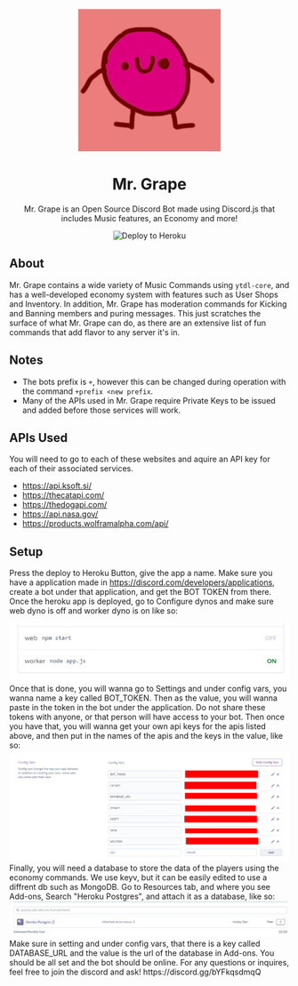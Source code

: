 <div align="center">
	<img src="images/mrgrape.png" title="Mr. Grape" alt="Mr. Grape" />
	<h1>Mr. Grape</h1>
	<p>Mr. Grape is an Open Source Discord Bot made using Discord.js that includes Music features, an Economy and more!</p>
	<img src="https://www.herokucdn.com/deploy/button.svg" href="https://heroku.com/deploy?template=https://github.com/kinglalu/Mr.Grape" title="Deploy to Heroku" alt="Deploy to Heroku">
</div>

## About

Mr. Grape contains a wide variety of Music Commands using `ytdl-core`, and has a well-developed economy system with features such as User Shops and Inventory. In addition, Mr. Grape has moderation commands for Kicking and Banning members and puring messages. This just scratches the surface of what Mr. Grape can do, as there are an extensive list of fun commands that add flavor to any server it's in.

## Notes
* The bots prefix is `+`, however this can be changed during operation with the command `+prefix <new prefix`.
* Many of the APIs used in Mr. Grape require Private Keys to be issued and added before those services will work.

## APIs Used
You will need to go to each of these websites and aquire an API key for each of their associated services.
* https://api.ksoft.si/
* https://thecatapi.com/
* https://thedogapi.com/
* https://api.nasa.gov/
* https://products.wolframalpha.com/api/

## Setup
 Press the deploy to Heroku Button, give the app a name.
Make sure you have a application made in https://discord.com/developers/applications, create a bot under that application, and get the BOT TOKEN from there.
Once the heroku app is deployed, go to Configure dynos and make sure web dyno is off and worker dyno is on like so:
<div align="center">
	<img src="images/dynos.JPG" alt="Dyno config" />
</div>
Once that is done, you will wanna go to Settings and under config vars, you wanna name a key called BOT_TOKEN. Then as the value, you will wanna paste in the token in the bot under the application. Do not share these tokens with anyone, or that person will have access to your bot. Then once you have that, you will wanna get your own api keys for the apis listed above, and then put in the names of the apis and the keys in the value, like so:
<div align="center">
	<img src="images/keys.jpg" alt="KEY config" />
</div>
Finally, you will need a database to store the data of the players using the economy commands. We use keyv, but it can be easily edited to use a diffrent db such as MongoDB. Go to Resources tab, and where you see Add-ons, Search "Heroku Postgres", and attach it as a database, like so:
<div align="center">
	<img src="images/database.JPG" alt="Database config" />
</div>
 Make sure in setting and under config vars, that there is a key called DATABASE_URL and the value is the url of the database in Add-ons. You should be all set and the bot should be online. For any questions or inquires, feel free to join the discord and ask! https://discord.gg/bYFkqsdmqQ
